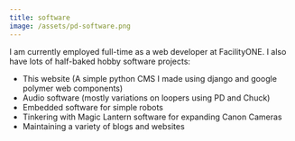 ```yaml
---
title: software
image: /assets/pd-software.png
---
```

<p>I am currently employed full-time as a web developer at FacilityONE. I also have lots of half-baked hobby software projects:</p><ul><li>This website (A simple python CMS I made using django and google polymer web components)</li><li>Audio software (mostly variations on loopers using PD and Chuck)</li><li>Embedded software for simple robots</li><li>Tinkering with Magic Lantern software for expanding Canon Cameras</li><li>Maintaining a variety of blogs and websites</li></ul>
 